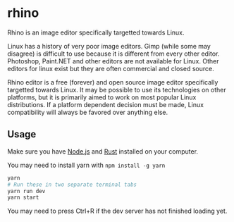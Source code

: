 # rhino

Rhino is an image editor specifically targetted towards Linux.

Linux has a history of very poor image editors. Gimp (while some may disagree)
is difficult to use because it is different from every other editor. Photoshop,
Paint.NET and other editors are not available for Linux. Other editors for linux
exist but they are often commercial and closed source.

Rhino editor is a free (forever) and open source image editor specifically
targetted towards Linux. It may be possible to use its technologies on other
platforms, but it is primarily aimed to work on most popular Linux
distributions. If a platform dependent decision must be made, Linux
compatibility will always be favored over anything else.

## Usage

Make sure you have [Node.js](https://nodejs.org/en/) and
[Rust](https://www.rust-lang.org/) installed on your computer.

You may need to install yarn with `npm install -g yarn`

```bash
yarn
# Run these in two separate terminal tabs
yarn run dev
yarn start
```

You may need to press Ctrl+R if the dev server has not finished loading yet.
